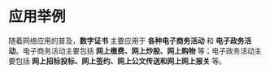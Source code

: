 应用举例
=====================================================================
随着网络应用的普及，**数字证书** 主要应用于 **各种电子商务活动** 和 **电子政务活动**。电子商务活动主要包括
**网上缴费、网上炒股、网上购物** 等；电子政务活动主要包括 **网上招标投标、网上签约、网上公文传送和网上网上报关** 等。

